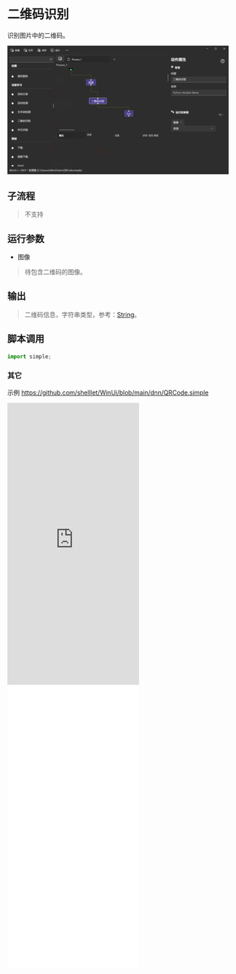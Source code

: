 # 二维码识别 
识别图片中的二维码。

![QRCode](./images/05.png ':size=90%')

## 子流程
> 不支持

## 运行参数

* 图像
> 待包含二维码的图像。

## 输出 

> 二维码信息，字符串类型，参考：[String](./types/String.md)。

## 脚本调用    

```python
import simple;


```

### 其它

示例 https://github.com/shelllet/WinUi/blob/main/dnn/QRCode.simple


<iframe type="text/html" height="640px" src="https://www.youtube.com/embed/wzw60xVxqE8" frameborder="0"></iframe>

<iframe src="//player.bilibili.com/player.html?bvid=BV1cc411Q7hw&page=1&autoplay=0" height='640px' scrolling="no" frameborder="no" framespacing="0" allowfullscreen="true"></iframe>